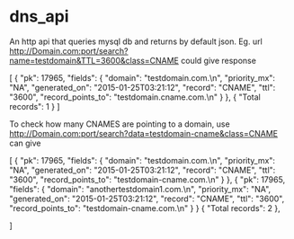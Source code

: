 # dns_api
An http api that queries mysql db and returns by default json.
Eg. url
http://Domain.com:port/search?name=testdomain&TTL=3600&class=CNAME
could give response 

[
    {
        "pk": 17965,
        "fields": {
            "domain": "testdomain.com.\n",
            "priority_mx": "NA",
            "generated_on": "2015-01-25T03:21:12",
            "record": "CNAME",
            "ttl": "3600",
            "record_points_to": "testdomain.cname.com.\n"
        }
    },
    {
        "Total records": 1
    }
]

To check how many CNAMES are pointing to a domain, use 
http://Domain.com:port/search?data=testdomain-cname&class=CNAME
can give 

[
    {
        "pk": 17965,
        "fields": {
            "domain": "testdomain.com.\n",
            "priority_mx": "NA",
            "generated_on": "2015-01-25T03:21:12",
            "record": "CNAME",
            "ttl": "3600",
            "record_points_to": "testdomain-cname.com.\n"
        }
    },
    {
        "pk": 17965,
        "fields": {
            "domain": "anothertestdomain1.com.\n",
            "priority_mx": "NA",
            "generated_on": "2015-01-25T03:21:12",
            "record": "CNAME",
            "ttl": "3600",
            "record_points_to": "testdomain-cname.com.\n"
        }
    }
    {
        "Total records": 2
    },
    
]
